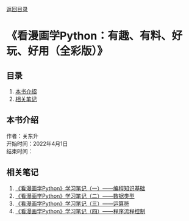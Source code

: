 [返回目录](ch0.md)

# 《看漫画学Python：有趣、有料、好玩、好用（全彩版）》

## 目录

1. [本书介绍](#本书介绍)
2. [相关笔记](#相关笔记)  

## 本书介绍

作者：关东升  
开始时间：2022年4月1日  
结束时间：  

## 相关笔记

1. [《看漫画学Python》学习笔记（一）——编程知识基础](../../booknote/python/CAT1/ch1.md)
2. [《看漫画学Python》学习笔记（二）——数据类型](../../booknote/python/CAT1/ch2.md)
3. [《看漫画学Python》学习笔记（三）——运算符](../../booknote/python/CAT1/ch3.md)
4. [《看漫画学Python》学习笔记（四）——程序流程控制](../../booknote/python/CAT1/ch4.md)